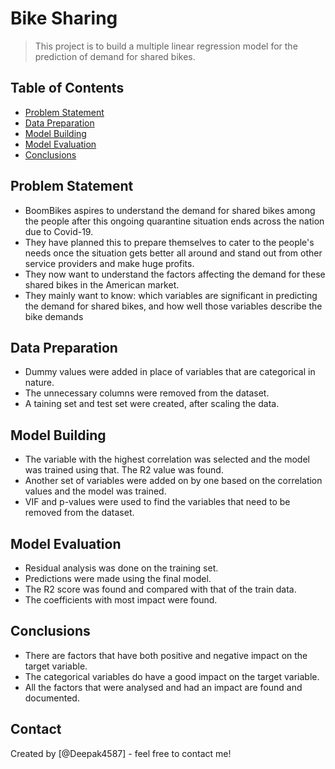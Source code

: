 # Bike Sharing
> This project is to build a multiple linear regression model for the prediction of demand for shared bikes.


## Table of Contents
* [Problem Statement](#problem-statement)
* [Data Preparation](#data-preparation)
* [Model Building](#model-building)
* [Model Evaluation](#model-evaluation)
* [Conclusions](#conclusions)


## Problem Statement
- BoomBikes aspires to understand the demand for shared bikes among the people after this ongoing quarantine situation ends across the nation due to Covid-19.
- They have planned this to prepare themselves to cater to the people's needs once the situation gets better all around and stand out from other service providers and make huge profits.
- They now want to understand the factors affecting the demand for these shared bikes in the American market.
- They mainly want to know: which variables are significant in predicting the demand for shared bikes, and how well those variables describe the bike demands


## Data Preparation
- Dummy values were added in place of variables that are categorical in nature.
- The unnecessary columns were removed from the dataset.
- A taining set and test set were created, after scaling the data.


## Model Building
- The variable with the highest correlation was selected and the model was trained using that. The R2 value was found.
- Another set of variables were added on by one based on the correlation values and the model was trained.
- VIF and p-values were used to find the variables that need to be removed from the dataset.


## Model Evaluation
- Residual analysis was done on the training set.
- Predictions were made using the final model.
- The R2 score was found and compared with that of the train data.
- The coefficients with most impact were found.


## Conclusions
- There are factors that have both positive and negative impact on the target variable.
- The categorical variables do have a good impact on the target variable.
- All the factors that were analysed and had an impact are found and documented.


## Contact
Created by [@Deepak4587] - feel free to contact me!
